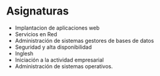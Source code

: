 # Asignaturas
- Implantacion de aplicaciones web
- Servicios en Red
- Administración de sistemas gestores de bases de datos
- Seguridad y alta disponibilidad
- Inglesh
- Iniciación a la actividad empresarial
- Administración de sistemas operativos.

